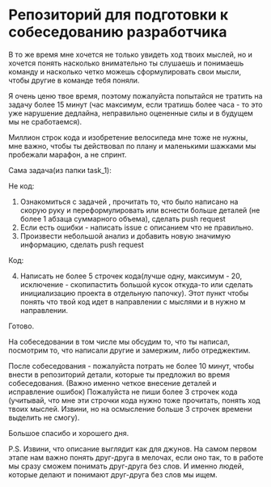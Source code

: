 # Репозиторий для подготовки к собеседованию разработчика



В то же время мне хочется не только увидеть ход твоих мыслей, но и хочется понять насколько внимательно ты слушаешь и понимаешь команду и насколько четко можешь сформулировать свои мысли, чтобы другие в команде тебя поняли.

Я очень ценю твое время, поэтому пожалуйста попытайся не тратить на задачу более 15 минут (час максимум, если тратишь более часа - то это уже нарушение дедлайна, неправильно оцененные силы и в будущем мы не сработаемся).

Миллион строк кода и изобретение велосипеда мне тоже не нужны, мне важно, чтобы ты действовал по плану и маленькими шажками мы пробежали марафон, а не спринт.

Сама задача(из папки task_1):

Не код:
1. Ознакомиться с задачей , прочитать то, что было написано на скорую руку и переформулировать или вснести больше деталей (не более 1 абзаца суммарного объема), сделать push request
2. Если есть ошибки - написать issue с описанием что не правильно.
3. Произвести небольшой анализ и добавить новую значимую информацию, сделать push request


Код:


4. Написать не более 5 строчек кода(лучше одну, максимум - 20, исключение - скопипастить большой кусок откуда-то или сделать инициализацию проекта в отдельную папочку). Этот пункт чтобы понять что твой код идет в направлении с мыслями и в нужно м направлении.

Готово.

На собеседовании в том числе мы обсудим то, что ты написал, посмотрим то, что написали другие и замержим, либо отреджектим.

После собеседования - пожалуйста потрать не более 10 минут, чтобы внести в репозиторий детали, которые ты предложил во время собеседования. (Важно именно четкое внесение деталей и исправление ошибок)
Пожалуйста не пиши более 3 строчек кода (учитывай, что мне эти строчки кода нужно тоже прочитать, понять ход твоих мыслей. Извини, но на осмысление больше 3 строчек времени выделить не смогу).

Большое спасибо и хорошего дня.

P.S.
Извини, что описание выглядит как для джунов. На самом первом этапе нам важно понять друг-друга в мелочах, если оно так, то в работе мы сразу сможем понимать друг-друга без слов.
И именно людей, которые делают и понимают друг-друга без слов мы ищем.
